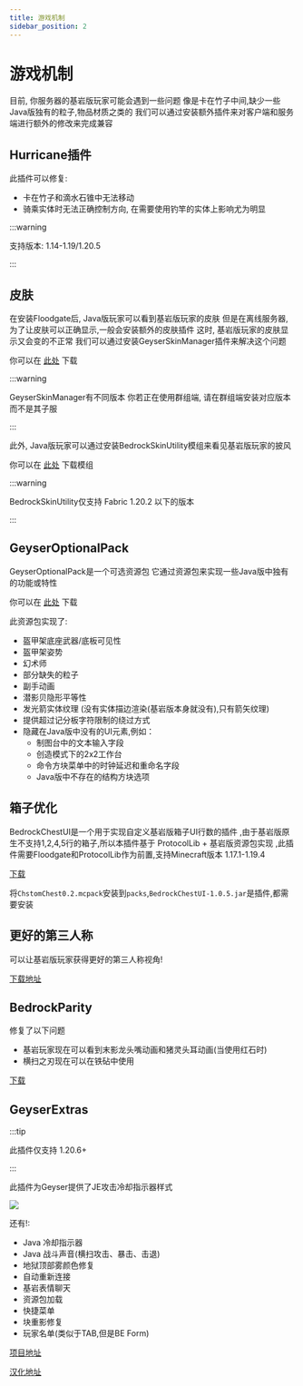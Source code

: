 ```yaml
---
title: 游戏机制
sidebar_position: 2
---
```


# 游戏机制

目前, 你服务器的基岩版玩家可能会遇到一些问题
像是卡在竹子中间,缺少一些Java版独有的粒子,物品材质之类的
我们可以通过安装额外插件来对客户端和服务端进行额外的修改来完成兼容

## Hurricane插件

此插件可以修复:
* 卡在竹子和滴水石锥中无法移动
* 骑乘实体时无法正确控制方向, 在需要使用钓竿的实体上影响尤为明显

:::warning

支持版本: 1.14-1.19/1.20.5

:::

## 皮肤

在安装Floodgate后, Java版玩家可以看到基岩版玩家的皮肤
但是在离线服务器, 为了让皮肤可以正确显示,一般会安装额外的皮肤插件
这时, 基岩版玩家的皮肤显示又会变的不正常
我们可以通过安装GeyserSkinManager插件来解决这个问题

你可以在 [此处](https://github.com/Camotoy/GeyserSkinManager/releases) 下载

:::warning

GeyserSkinManager有不同版本
你若正在使用群组端, 请在群组端安装对应版本而不是其子服

:::

此外, Java版玩家可以通过安装BedrockSkinUtility模组来看见基岩版玩家的披风

你可以在 [此处](https://github.com/Camotoy/BedrockSkinUtility) 下载模组

:::warning

BedrockSkinUtility仅支持 Fabric 1.20.2 以下的版本

:::

## GeyserOptionalPack

GeyserOptionalPack是一个可选资源包
它通过资源包来实现一些Java版中独有的功能或特性


你可以在 [此处](https://download.geysermc.org/v2/projects/geyseroptionalpack/versions/latest/builds/latest/downloads/geyseroptionalpack) 下载

此资源包实现了:
- 盔甲架底座武器/底板可见性
- 盔甲架姿势
- 幻术师
- 部分缺失的粒子
- 副手动画
- 潜影贝隐形平等性
- 发光箭实体纹理 (没有实体描边渲染(基岩版本身就没有),只有箭矢纹理)
- 提供超过记分板字符限制的绕过方式
- 隐藏在Java版中没有的UI元素,例如：
    - 制图台中的文本输入字段
    - 创造模式下的2x2工作台
    - 命令方块菜单中的时钟延迟和重命名字段
    - Java版中不存在的结构方块选项

## 箱子优化

BedrockChestUI是一个用于实现自定义基岩版箱子UI行数的插件 ,由于基岩版原生不支持1,2,4,5行的箱子,所以本插件基于 ProtocolLib + 基岩版资源包实现 ,此插件需要Floodgate和ProtocolLib作为前置,支持Minecraft版本 1.17.1-1.19.4

[下载](https://gitee.com/xi-bohan/BedrockChestUI/releases/tag/BedrockChestUI)

将```ChstomChest0.2.mcpack```安装到```packs```,```BedrockChestUI-1.0.5.jar```是插件,都需要安装

## 更好的第三人称

可以让基岩版玩家获得更好的第三人称视角!

[下载地址](https://github.com/lilingfengdev/GeyserBetterBedrockThirdPerson/releases/tag/latest)

## BedrockParity

修复了以下问题

* 基岩玩家现在可以看到末影龙头嘴动画和猪灵头耳动画(当使用红石时)
* 横扫之刃现在可以在铁砧中使用

[下载](https://github.com/tbyt/BedrockParity/releases/tag/release)

## GeyserExtras

:::tip

此插件仅支持 1.20.6+

:::

此插件为Geyser提供了JE攻击冷却指示器样式

![](_image/GeyserExtras.gif)

还有!:

* Java 冷却指示器
* Java 战斗声音(横扫攻击、暴击、击退)
* 地狱顶部雾颜色修复
* 自动重新连接
* 基岩表情聊天
* 资源包加载
* 快捷菜单
* 块重影修复
* 玩家名单(类似于TAB,但是BE Form)

[项目地址](https://github.com/GeyserExtras/GeyserExtras)

[汉化地址](https://github.com/lilingfengdev/GeyserExtrasCN)
